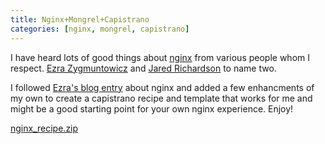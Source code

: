 ```yaml
--- 
title: Nginx+Mongrel+Capistrano
categories: [nginx, mongrel, capistrano]
---
```

I have heard lots of good things about [nginx](http://nginx.net/) from various people whom I respect. [Ezra Zygmuntowicz](http://brainspl.at/) and [Jared Richardson](http://www.jaredrichardson.net/) to name two.

I followed [Ezra's blog entry](http://brainspl.at/articles/2006/08/23/nginx-my-new-favorite-front-end-for-mongrel-cluster) about nginx and added a few enhancments of my own to create a capistrano recipe and template that works for me and might be a good starting point for your own nginx experience. Enjoy!

[nginx_recipe.zip](/files/nginx_recipe.zip "nginx_recipe.zip")
